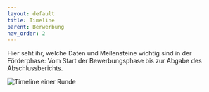 ```yaml
---
layout: default
title: Timeline
parent: Berwerbung
nav_order: 2
---
```


Hier seht ihr, welche Daten und Meilensteine wichtig sind in der Förderphase: Vom Start der Bewerbungsphase bis zur Abgabe des Abschlussberichts.

![Timeline einer Runde](../../../assets/images/docs/timeline.svg)
